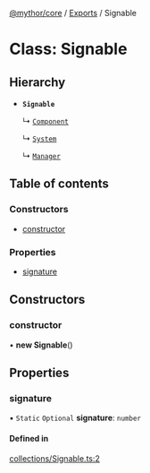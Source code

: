 [@mythor/core](../README.md) / [Exports](../modules.md) / Signable

# Class: Signable

## Hierarchy

- **`Signable`**

  ↳ [`Component`](Component.md)

  ↳ [`System`](System.md)

  ↳ [`Manager`](Manager.md)

## Table of contents

### Constructors

- [constructor](Signable.md#constructor)

### Properties

- [signature](Signable.md#signature)

## Constructors

### constructor

• **new Signable**()

## Properties

### signature

▪ `Static` `Optional` **signature**: `number`

#### Defined in

[collections/Signable.ts:2](https://github.com/desaintvincent/mythor/blob/5baab6f/packages/core/src/collections/Signable.ts#L2)
